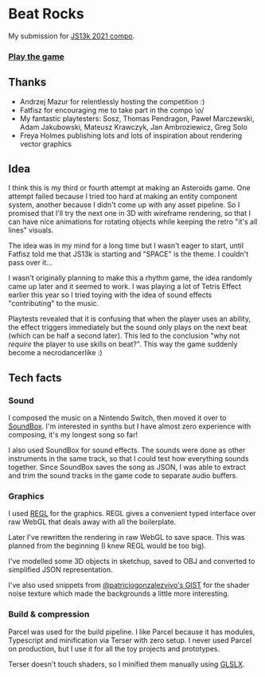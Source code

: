 # Beat Rocks

My submission for [JS13k 2021 compo](https://js13kgames.com/entries/2021).

### [Play the game](https://js13kgames.com/games/beat-rocks/index.html)

## Thanks

- Andrzej Mazur for relentlessly hosting the competition :)
- Fatfisz for encouraging me to take part in the compo \o/
- My fantastic playtesters: Sosz, Thomas Pendragon, Paweł Marczewski, Adam Jakubowski, Mateusz Krawczyk, Jan Ambroziewicz, Greg Solo
- Freya Holmes publishing lots and lots of inspiration about rendering vector graphics

## Idea

I think this is my third or fourth attempt at making an Asteroids game. One attempt failed because I tried too hard at making an entity component system, another because I didn't come up with any asset pipeline. So I promised that I'll try the next one in 3D with wireframe rendering, so that I can have nice animations for rotating objects while keeping the retro "it's all lines" visuals.

The idea was in my mind for a long time but I wasn't eager to start, until Fatfisz told me that JS13k is starting and "SPACE" is the theme. I couldn't pass over it...

I wasn't originally planning to make this a rhythm game, the idea randomly came up later and it seemed to work. I was playing a lot of Tetris Effect earlier this year so I tried toying with the idea of sound effects "contributing" to the music.

Playtests revealed that it is confusing that when the player uses an ability, the effect triggers immediately but the sound only plays on the next beat (which can be half a second later). This led to the conclusion "why not _require_ the player to use skills on beat?". This way the game suddenly become a necrodancerlike :)

## Tech facts

### Sound

I composed the music on a Nintendo Switch, then moved it over to [SoundBox](https://sb.bitsnbites.eu/). I'm interested in synths but I have almost zero experience with composing, it's my longest song so far!

I also used SoundBox for sound effects. The sounds were done as other instruments in the same track, so that I could test how everything sounds together. Since SoundBox saves the song as JSON, I was able to extract and trim the sound tracks in the game code to separate audio buffers. 

### Graphics

I used [REGL](https://regl-project.github.io/regl/) for the graphics. REGL gives a convenient typed interface over raw WebGL that deals away with all the boilerplate.

Later I've rewritten the rendering in raw WebGL to save space. This was planned from the beginning (I knew REGL would be too big).

I've modelled some 3D objects in sketchup, saved to OBJ and converted to simplified JSON representation.

I've also used snippets from [@patriciogonzalezvivo's GIST](https://gist.github.com/patriciogonzalezvivo/670c22f3966e662d2f83) for the shader noise texture which made the backgrounds a little more interesting.

### Build & compression

Parcel was used for the build pipeline. I like Parcel because it has modules, Typescript and minification via Terser with zero setup. I never used Parcel on production, but I use it for all the toy projects and prototypes.

Terser doesn't touch shaders, so I minified them manually using [GLSLX](http://evanw.github.io/glslx/).
